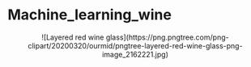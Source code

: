 # Machine_learning_wine
<p align="center">
  ![Layered red wine glass](https://png.pngtree.com/png-clipart/20200320/ourmid/pngtree-layered-red-wine-glass-png-image_2162221.jpg)
</p>
